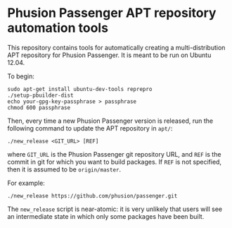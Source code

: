 # Phusion Passenger APT repository automation tools

This repository contains tools for automatically creating a multi-distribution APT repository for Phusion Passenger. It is meant to be run on Ubuntu 12.04.

To begin:

    sudo apt-get install ubuntu-dev-tools reprepro
    ./setup-pbuilder-dist
    echo your-gpg-key-passphrase > passphrase
    chmod 600 passphrase

Then, every time a new Phusion Passenger version is released, run the following command to update the APT repository in `apt/`:

    ./new_release <GIT_URL> [REF]

where `GIT_URL` is the Phusion Passenger git repository URL, and `REF` is the commit in git for which you want to build packages. If `REF` is not specified, then it is assumed to be `origin/master`.

For example:

    ./new_release https://github.com/phusion/passenger.git

The `new_release` script is near-atomic: it is very unlikely that users will see an intermediate state in which only some packages have been built.
